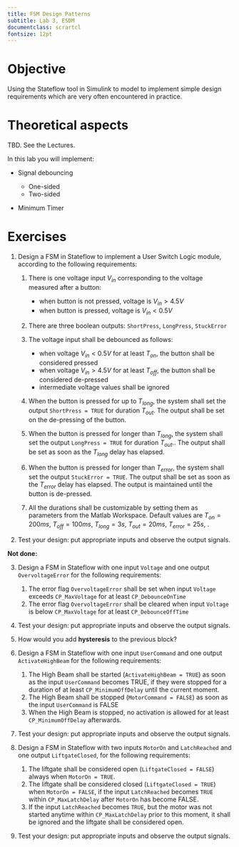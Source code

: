 ```yaml
---
title: FSM Design Patterns
subtitle: Lab 3, ESDM
documentclass: scrartcl
fontsize: 12pt
---
```


# Objective

Using the Stateflow tool in Simulink to model to implement
simple design requirements which are very often encountered in practice.

# Theoretical aspects

TBD. See the Lectures.

In this lab you will implement:

- Signal debouncing
  - One-sided
  - Two-sided

- Minimum Timer


# Exercises

1. Design a FSM in Stateflow to implement a User Switch Logic module, according to the following requirements:

    1. There is one voltage input $V_{in}$ corresponding to the voltage measured after a button:
      
       - when button is not pressed, voltage is $V_{in} > 4.5V$
       - when button is pressed, voltage is $V_{in} < 0.5V$

    2. There are three boolean outputs: `ShortPress`, `LongPress`, `StuckError`

    3. The voltage input shall be debounced as follows:
      
       - when voltage $V_{in} < 0.5V$ for at least $T_{on}$, the button shall be considered pressed
       - when voltage $V_{in} > 4.5V$ for at least $T_{off}$, the button shall be considered de-pressed
       - intermediate voltage values shall be ignored
    
    4. When the button is pressed for up to $T_{long}$, the system shall set the output `ShortPress = TRUE` for duration $T_{out}$.
       The output shall be set on the de-pressing of the button.
    
    5. When the button is pressed for longer than $T_{long}$, the system shall set the output `LongPress = TRUE` for duration $T_{out}$..
       The output shall be set as soon as the $T_{long}$ delay has elapsed.
       
    5. When the button is pressed for longer than $T_{error}$, the system shall set the output `StuckError = TRUE`.
       The output shall be set as soon as the $T_{error}$ delay has elapsed. The output is maintained until the button is de-pressed.
       
    6. All the durations shall be customizable by setting them as parameters from the Matlab Workspace.
       Default values are $T_{on} = 200ms$, $T_{off} = 100ms$, $T_{long} = 3s$, $T_{out} = 20ms$, $T_{error} = 25s$, .


2. Test your design: put appropriate inputs and observe the output signals.


**Not done:**

3. Design a FSM in Stateflow with one input `Voltage` and one output `OvervoltageError` for the following requirements:

    1. The error flag `OvervoltageError` shall be set when input `Voltage` exceeds `CP_MaxVoltage` for at least `CP_DebounceOnTime`
    1. The error flag `OvervoltageError` shall be cleared when input `Voltage` is below `CP_MaxVoltage` for at least `CP_DebounceOffTime`

2. Test your design: put appropriate inputs and observe the output signals.

2. How would you add **hysteresis** to the previous block?

3. Design a FSM in Stateflow with one input `UserCommand` and one output `ActivateHighBeam` for the following requirements:

    1. The High Beam shall be started (`ActivateHighBeam = TRUE`) as soon as the input `UserCommand` becomes TRUE, if 
    they were stopped for a duration of at least `CP_MinimumOffDelay` until the current moment.
    2. The High Beam shall be stopped (`MotorCommand = FALSE`) as soon as the input `UserCommand` is FALSE
    3. When the High Beam is stopped, no activation is allowed for at least `CP_MinimumOffDelay` afterwards.

3. Test your design: put appropriate inputs and observe the output signals.

4. Design a FSM in Stateflow with two inputs `MotorOn` and `LatchReached` and one output `LiftgateClosed`, for the following requirements:

    1. The liftgate shall be considered open (`LiftgateClosed = FALSE`) always when `MotorOn = TRUE`.
    2. The liftgate shall be considered closed (`LiftgateClosed = TRUE`) when `MotorOn = FALSE`, 
    if the input `LatchReached` becomes `TRUE` within `CP_MaxLatchDelay` after `MotorOn` has become FALSE.
    3. If the input `LatchReached` becomes `TRUE`, but the motor was not started anytime within `CP_MaxLatchDelay`
    prior to this moment, it shall be ignored and the liftgate shall be considered open.

4. Test your design: put appropriate inputs and observe the output signals.

